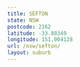 ```yaml
---
title: SEFTON
state: NSW
postcode: 2162
latitude: -33.88349
longitude: 151.004128
url: /nsw/sefton/
layout: suburb
---
```

